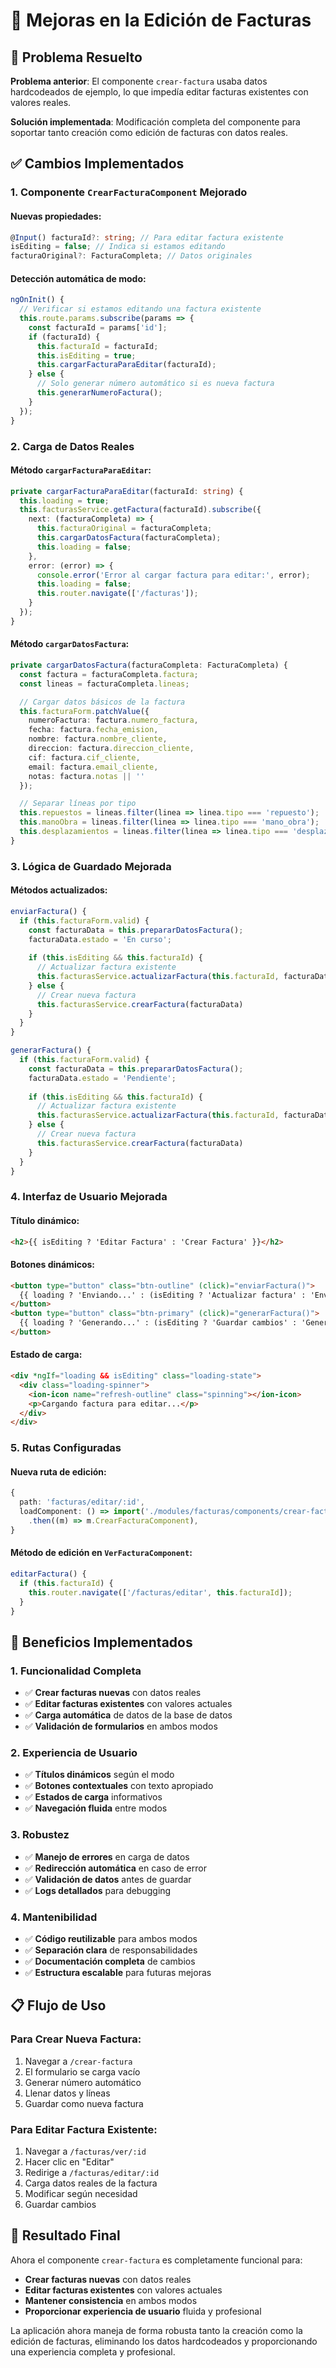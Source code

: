 # 🔧 Mejoras en la Edición de Facturas

## 🎯 Problema Resuelto

**Problema anterior**: El componente `crear-factura` usaba datos hardcodeados de ejemplo, lo que impedía editar facturas existentes con valores reales.

**Solución implementada**: Modificación completa del componente para soportar tanto creación como edición de facturas con datos reales.

## ✅ Cambios Implementados

### **1. Componente `CrearFacturaComponent` Mejorado**

#### **Nuevas propiedades**:
```typescript
@Input() facturaId?: string; // Para editar factura existente
isEditing = false; // Indica si estamos editando
facturaOriginal?: FacturaCompleta; // Datos originales
```

#### **Detección automática de modo**:
```typescript
ngOnInit() {
  // Verificar si estamos editando una factura existente
  this.route.params.subscribe(params => {
    const facturaId = params['id'];
    if (facturaId) {
      this.facturaId = facturaId;
      this.isEditing = true;
      this.cargarFacturaParaEditar(facturaId);
    } else {
      // Solo generar número automático si es nueva factura
      this.generarNumeroFactura();
    }
  });
}
```

### **2. Carga de Datos Reales**

#### **Método `cargarFacturaParaEditar`**:
```typescript
private cargarFacturaParaEditar(facturaId: string) {
  this.loading = true;
  this.facturasService.getFactura(facturaId).subscribe({
    next: (facturaCompleta) => {
      this.facturaOriginal = facturaCompleta;
      this.cargarDatosFactura(facturaCompleta);
      this.loading = false;
    },
    error: (error) => {
      console.error('Error al cargar factura para editar:', error);
      this.loading = false;
      this.router.navigate(['/facturas']);
    }
  });
}
```

#### **Método `cargarDatosFactura`**:
```typescript
private cargarDatosFactura(facturaCompleta: FacturaCompleta) {
  const factura = facturaCompleta.factura;
  const lineas = facturaCompleta.lineas;

  // Cargar datos básicos de la factura
  this.facturaForm.patchValue({
    numeroFactura: factura.numero_factura,
    fecha: factura.fecha_emision,
    nombre: factura.nombre_cliente,
    direccion: factura.direccion_cliente,
    cif: factura.cif_cliente,
    email: factura.email_cliente,
    notas: factura.notas || ''
  });

  // Separar líneas por tipo
  this.repuestos = lineas.filter(linea => linea.tipo === 'repuesto');
  this.manoObra = lineas.filter(linea => linea.tipo === 'mano_obra');
  this.desplazamientos = lineas.filter(linea => linea.tipo === 'desplazamiento');
}
```

### **3. Lógica de Guardado Mejorada**

#### **Métodos actualizados**:
```typescript
enviarFactura() {
  if (this.facturaForm.valid) {
    const facturaData = this.prepararDatosFactura();
    facturaData.estado = 'En curso';
    
    if (this.isEditing && this.facturaId) {
      // Actualizar factura existente
      this.facturasService.actualizarFactura(this.facturaId, facturaData)
    } else {
      // Crear nueva factura
      this.facturasService.crearFactura(facturaData)
    }
  }
}

generarFactura() {
  if (this.facturaForm.valid) {
    const facturaData = this.prepararDatosFactura();
    facturaData.estado = 'Pendiente';
    
    if (this.isEditing && this.facturaId) {
      // Actualizar factura existente
      this.facturasService.actualizarFactura(this.facturaId, facturaData)
    } else {
      // Crear nueva factura
      this.facturasService.crearFactura(facturaData)
    }
  }
}
```

### **4. Interfaz de Usuario Mejorada**

#### **Título dinámico**:
```html
<h2>{{ isEditing ? 'Editar Factura' : 'Crear Factura' }}</h2>
```

#### **Botones dinámicos**:
```html
<button type="button" class="btn-outline" (click)="enviarFactura()">
  {{ loading ? 'Enviando...' : (isEditing ? 'Actualizar factura' : 'Enviar factura') }}
</button>
<button type="button" class="btn-primary" (click)="generarFactura()">
  {{ loading ? 'Generando...' : (isEditing ? 'Guardar cambios' : 'Generar factura') }}
</button>
```

#### **Estado de carga**:
```html
<div *ngIf="loading && isEditing" class="loading-state">
  <div class="loading-spinner">
    <ion-icon name="refresh-outline" class="spinning"></ion-icon>
    <p>Cargando factura para editar...</p>
  </div>
</div>
```

### **5. Rutas Configuradas**

#### **Nueva ruta de edición**:
```typescript
{
  path: 'facturas/editar/:id',
  loadComponent: () => import('./modules/facturas/components/crear-factura/crear-factura.component')
    .then((m) => m.CrearFacturaComponent),
}
```

#### **Método de edición en `VerFacturaComponent`**:
```typescript
editarFactura() {
  if (this.facturaId) {
    this.router.navigate(['/facturas/editar', this.facturaId]);
  }
}
```

## 🚀 Beneficios Implementados

### **1. Funcionalidad Completa**
- ✅ **Crear facturas nuevas** con datos reales
- ✅ **Editar facturas existentes** con valores actuales
- ✅ **Carga automática** de datos de la base de datos
- ✅ **Validación de formularios** en ambos modos

### **2. Experiencia de Usuario**
- ✅ **Títulos dinámicos** según el modo
- ✅ **Botones contextuales** con texto apropiado
- ✅ **Estados de carga** informativos
- ✅ **Navegación fluida** entre modos

### **3. Robustez**
- ✅ **Manejo de errores** en carga de datos
- ✅ **Redirección automática** en caso de error
- ✅ **Validación de datos** antes de guardar
- ✅ **Logs detallados** para debugging

### **4. Mantenibilidad**
- ✅ **Código reutilizable** para ambos modos
- ✅ **Separación clara** de responsabilidades
- ✅ **Documentación completa** de cambios
- ✅ **Estructura escalable** para futuras mejoras

## 📋 Flujo de Uso

### **Para Crear Nueva Factura**:
1. Navegar a `/crear-factura`
2. El formulario se carga vacío
3. Generar número automático
4. Llenar datos y líneas
5. Guardar como nueva factura

### **Para Editar Factura Existente**:
1. Navegar a `/facturas/ver/:id`
2. Hacer clic en "Editar"
3. Redirige a `/facturas/editar/:id`
4. Carga datos reales de la factura
5. Modificar según necesidad
6. Guardar cambios

## 🎉 Resultado Final

Ahora el componente `crear-factura` es completamente funcional para:
- **Crear facturas nuevas** con datos reales
- **Editar facturas existentes** con valores actuales
- **Mantener consistencia** en ambos modos
- **Proporcionar experiencia de usuario** fluida y profesional

La aplicación ahora maneja de forma robusta tanto la creación como la edición de facturas, eliminando los datos hardcodeados y proporcionando una experiencia completa y profesional. 